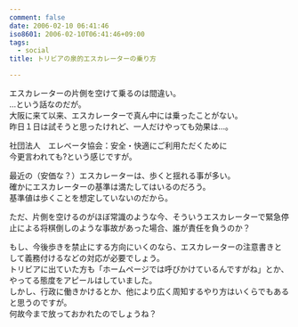 ```yaml
---
comment: false
date: 2006-02-10 06:41:46
iso8601: 2006-02-10T06:41:46+09:00
tags:
  - social
title: トリビアの泉的エスカレーターの乗り方

---
```


<div class="entry-body">
  <p>エスカレーターの片側を空けて乗るのは間違い。<br />
    …という話なのだが。<br />
    大阪に来て以来、エスカレーターで真ん中には乗ったことがない。<br />
    昨日１日は試そうと思ったけれど、一人だけやっても効果は…。</p>

  <p>社団法人　エレベータ協会：安全・快適にご利用ただくために<br />
    今更言われても?という感じですが。</p>

  <p>最近の（安価な？）エスカレーターは、歩くと揺れる事が多い。<br />
    確かにエスカレーターの基準は満たしてはいるのだろう。<br />
    基準値は歩くことを想定していないのだから。</p>

  <p>ただ、片側を空けるのがほぼ常識のような今、そういうエスカレーターで緊急停止による将棋倒しのような事故があった場合、誰が責任を負うのか？</p>

  <p>もし、今後歩きを禁止にする方向にいくのなら、エスカレーターの注意書きとして義務付けるなどの対応が必要でしょう。<br />
    トリビアに出ていた方も「ホームページでは呼びかけているんですがね」とか、やってる態度をアピールはしていました。<br />
    しかし、行政に働きかけるとか、他により広く周知するやり方はいくらでもあると思うのですが。<br />
    何故今まで放っておかれたのでしょうね？</p>
</div>
